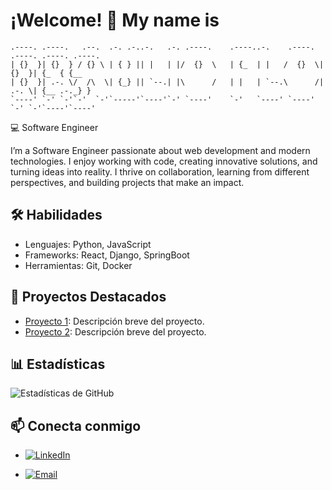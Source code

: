 <!--
**braulio-flores/braulio-flores** is a ✨ _special_ ✨ repository because its `README.md` (this file) appears on your GitHub profile.

Here are some ideas to get you started:

- 🔭 I’m currently working on ...
- 🌱 I’m currently learning ...
- 👯 I’m looking to collaborate on ...
- 🤔 I’m looking for help with ...
- 💬 Ask me about ...
- 📫 How to reach me: ...
- 😄 Pronouns: ...
- ⚡ Fun fact: ...
-->


# ¡Welcome! 👋 My name is 

```
.----. .----.   .--.  .-. .-..-.   .-. .----.    .----..-.    .----. .----. .----. .----.
| {}  }| {}  } / {} \ | { } || |   | |/  {}  \   | {_  | |   /  {}  \| {}  }| {_  { {__  
| {}  }| .-. \/  /\  \| {_} || `--.| |\      /   | |   | `--.\      /| .-. \| {__ .-._} }
`----' `-' `-'`-'  `-'`-----'`----'`-' `----'    `-'   `----' `----' `-' `-'`----'`----' 
```
                                                                             
💻 Software Engineer

I’m a Software Engineer passionate about web development and modern technologies. I enjoy working with code, creating innovative solutions, and turning ideas into reality. I thrive on collaboration, learning from different perspectives, and building projects that make an impact.


## 🛠️ Habilidades

- Lenguajes: Python, JavaScript
- Frameworks: React, Django, SpringBoot
- Herramientas: Git, Docker

## 🚀 Proyectos Destacados

- [Proyecto 1](enlace): Descripción breve del proyecto.
- [Proyecto 2](enlace): Descripción breve del proyecto.

## 📊 Estadísticas

![Estadísticas de GitHub](enlace-a-imagen)

## 📫 Conecta conmigo

- [![LinkedIn](https://img.shields.io/badge/LinkedIn-Profile-blue?logo=linkedin&logoColor=white)](https://www.linkedin.com/in/braulio-emmanuel-flores-l%C3%B3pez-74a25b200/)

- [![Email](https://img.shields.io/badge/Email-Contact-red?logo=gmail&logoColor=white)](mailto:tu-email@dominio.com)


